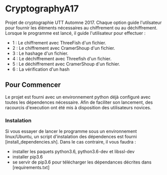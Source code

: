# CryptographyA17

Projet de cryptographie UTT Automne 2017. Chaque option guide l'utilsateur pour fournir les éléments nécessaires au chiffrement ou au déchiffrement. Lorsque le programme est lancé, il guide l'utilisateur pour effectuer :
- 1 : Le chiffrement avec ThreeFish d'un fichier.
- 2 : Le chiffrement avec CramerShoup d'un fichier.
- 3 : Le hashage d'un fichier.
- 4 : Le déchiffrement avec Threefish d'un fichier.
- 5 : Le déchiffrement avec CramerShoup d'un fichier.
- 6 : La vérification d'un hash

## Pour Commencer
Le projet est fourni avec un environnement python déjà configuré avec toutes les dépendences nécessaire. Afin de faciliter son lancement, des racourcis d'execution ont été mis à disposition des utilisateurs novices.

### Instalation
Si vous essayer de lancer le programme sous un environnement linux/Ubuntu, un script d'instalation des dépendences est fourni [install_dependencies.sh]. Dans le cas contraire, il vous faudra :

- installer les paquets python3.6, python3.6-dev et libssl-dev
- installer pip3.6
- se servir de pip3.6 pour télécharger les dépendances décrites dans [requirements.txt]
